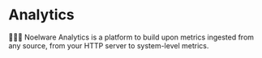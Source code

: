 # Analytics
🐻‍❄️🐾 Noelware Analytics is a platform to build upon metrics ingested from any source, from your HTTP server to system-level metrics.
